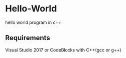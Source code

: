 # Hello-World
hello world program in c++
<h2>Requirements</h2>
Visual Studio 2017 or CodeBlocks with C++(gcc or g++)
